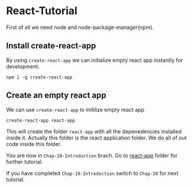 # React-Tutorial

First of all we need node and node-package-manager(npm). 

## Install create-react-app
By using `create-react-app` we can initialize empty react app instantly for development.
```
npm i -g create-react-app
```

## Create an empty react app
We can use `create-react-app` to initilize empty react app
```
create-react-app react-app
```
This will create the folder `react-app` with all the depenedencies installed inside it. Actually this folder is the react application folder. We do all of out code inside this folder. 

You are now in `Chap-10-Introduction` brach. Go to [react-app](./react-app/) folder for further tutorial.

If you have completed `Chap-10-Introduction` switch to `Chap-20` for next tutorial.
